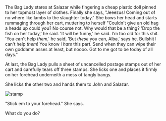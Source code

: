 The Bag Lady stares at Salazar while fingering a cheap plastic doll pinned to her topmost layer of clothes. Finally she says, "Jeeezus! Coming out of no where like lambs to the slaughter today." She bows her head and starts rummaging through her cart, muttering to herself "Couldn't give an old hag a heads up could you? No course not. Why would that be a thing? 'Drop the fish on her today,' he said. 'It will be funny,' he said. I'm too old for this shit. 'You can't help *them*,' he said, 'But *these* you can, Alba,' says he. Bullshit I can't help *them*! You know I *hate* this part. Send when they can wipe their own goddamn asses at least, but noooo. Got to me got to be today of all days."

At last, the Bag Lady pulls a sheet of uncancelled postage stamps out of her cart and carefully tears off three stamps. She licks one and places it firmly on her forehead underneith a mess of tangly bangs.

She licks the other two and hands them to John and Salazar. 

![stamp](https://eyemakeart.files.wordpress.com/2009/07/egyptian-eye-stamp.jpg)  

"Stick em to your forehead." She says. 

What do you do?